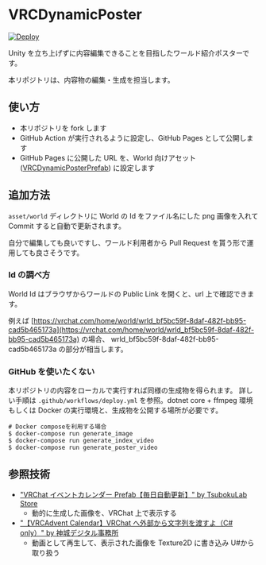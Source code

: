 # VRCDynamicPoster

[![Deploy](https://github.com/shino-hinaduki/VRCDynamicPoster/actions/workflows/deploy.yml/badge.svg?branch=master)](https://github.com/shino-hinaduki/VRCDynamicPoster/actions/workflows/deploy.yml)

Unity を立ち上げずに内容編集できることを目指したワールド紹介ポスターです。

本リポジトリは、内容物の編集・生成を担当します。

## 使い方

- 本リポジトリを fork します
- GitHub Action が実行されるように設定し、GitHub Pages として公開します
- GitHub Pages に公開した URL を、World 向けアセット ([VRCDynamicPosterPrefab](https://github.com/shino-hinaduki/VRCDynamicPosterPrefab)) に設定します

## 追加方法

`asset/world` ディレクトリに World の Id をファイル名にした png 画像を入れて Commit すると自動で更新されます。

自分で編集しても良いですし、ワールド利用者から Pull Request を貰う形で運用しても良さそうです。

### Id の調べ方

World Id はブラウザからワールドの Public Link を開くと、url 上で確認できます。

例えば [https://vrchat.com/home/world/wrld_bf5bc59f-8daf-482f-bb95-cad5b465173a](https://vrchat.com/home/world/wrld_bf5bc59f-8daf-482f-bb95-cad5b465173a) の場合、 wrld_bf5bc59f-8daf-482f-bb95-cad5b465173a の部分が相当します。

### GitHub を使いたくない

本リポジトリの内容をローカルで実行すれば同様の生成物を得られます。
詳しい手順は `.github/workflows/deploy.yml` を参照。dotnet core + ffmpeg 環境 もしくは Docker の実行環境と、生成物を公開する場所が必要です。

```shell
# Docker composeを利用する場合
$ docker-compose run generate_image
$ docker-compose run generate_index_video
$ docker-compose run generate_poster_video
```

## 参照技術

- ["VRChat イベントカレンダー Prefab【毎日自動更新】" by TsubokuLab Store](https://booth.pm/ja/items/1223535)
  - 動的に生成した画像を、VRChat 上で表示する
- ["【VRCAdvent Calendar】VRChat へ外部から文字列を渡すよ（C# only）" by 神城デジタル事務所](https://kamishiro.online/archives/215)
  - 動画として再生して、表示された画像を Texture2D に書き込み U#から取り扱う
